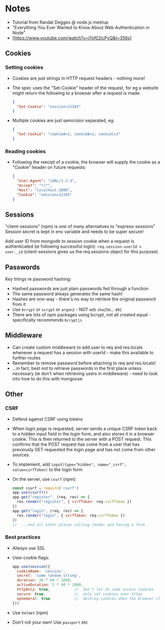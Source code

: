 #   Notes
- Tutorial from Randal Degges @ node.js meetup
- "Everything You Ever Wanted to Know About Web Authentication in Node"
- [https://www.youtube.com/watch?v=i7of02icPyQ&t=356s]


##  Cookies
### Setting cookies
- Cookies are just strings in HTTP request headers - nothing more!
- The spec uses the "Set-Cookie" header of the request, for eg a website might return the following to a browser after a request is made:

  ``` json
  {
    "Set-Cookie": "session=12345"
  }
  ```

- Multiple cookies are just semicolon separated, eg:

  ``` json
  {
    "Set-Cookie": "cookieA=1; cookieB=2; cookieC=3"
  }
  ```

### Reading cookies
- Following the reecipt of a cookie, the browser will supply the cookie as a "Cookie" header on future requests:

  ``` json
  {
    "User-Agent": "cURL/1.2.3",
    "Accept": "*/*",
    "Host": "localhost:3000",
    "Cookie": "session=12345"
  }
  ```


##  Sessions
"client-sessions" (npm) is one of many alternatives to "express-sessions"
Session secret is kept in env variable and needs to be super secure!

Add user ID from mongodb to session cookie when a request is authenticated (ie following successful login):
`req.session.userId = user._id`
(client-sessions gives us the req.sessions object for this purpose)


##  Passwords
Key things re password hashing:
- Hashed passwords are just plain passwords fed through a function
- The same password always generates the same hash!
- Hashes are one-way - there's no way to retrieve the original password from it
- Use `bcrypt` or `scrypt` or `argon2` - NOT `md5` `sha256`... etc
- There are lots of npm packages using bcrypt, not all created equal - specifically recommends `bcryptjs`


##  Middleware
- Can create custom middleware to add user to req and res.locals whenever a request has a session with userId - make this available to further routes
- Remember to remove password before attaching to req and res.locals!
- ...in fact, best not to retrieve passwords in the first place unless necessary (ie don't when retrieving users in middleware) - need to look into how to do this with mongoose


##  Other
### CSRF
- Defend against CSRF using tokens
- When login *page* is requested, server sends a unique CSRF token back to a hidden input field in the login form, and also stores it in a browser cookie. This is then returned to the server with a POST request. This confirms that the POST request has come from a user that has previously GET requested the login page and has not come from other sources.
- To implement, add `input(type="hidden", name="_csrf", value=csrfToken)` to the login form
- On the server, use `csurf` (npm):

  ``` js
  const csurf = require('csurf')
  app.use(csurf())
  app.get("register", (req, res) => {
    res.render("register", { csrfToken: req.csrfToken })
  })
  app.get("login", (req, res) => {
    res.render("login", { csrfToken: req.csrfToken })
  })
  //  ...and all other places calling render and having a form
  ```

### Best practices
- *Always* use SSL
- User cookie flags:

  ``` js
  app.use(session({
    cookieName: 'session',
    secret: 'some_random_string',
    duration: 30 * 60 * 1000,
    activeDuration: 5 * 60 * 1000,
    httpOnly: true,           //  don't let JS code access cookies
    secure: true,             //  only set cookies over https
    ephemeral: true           //  destroy cookies when the browser closes
  }))
  ```

- Use `helmet` (npm)
- Don't roll your own! Use `passport` etc
